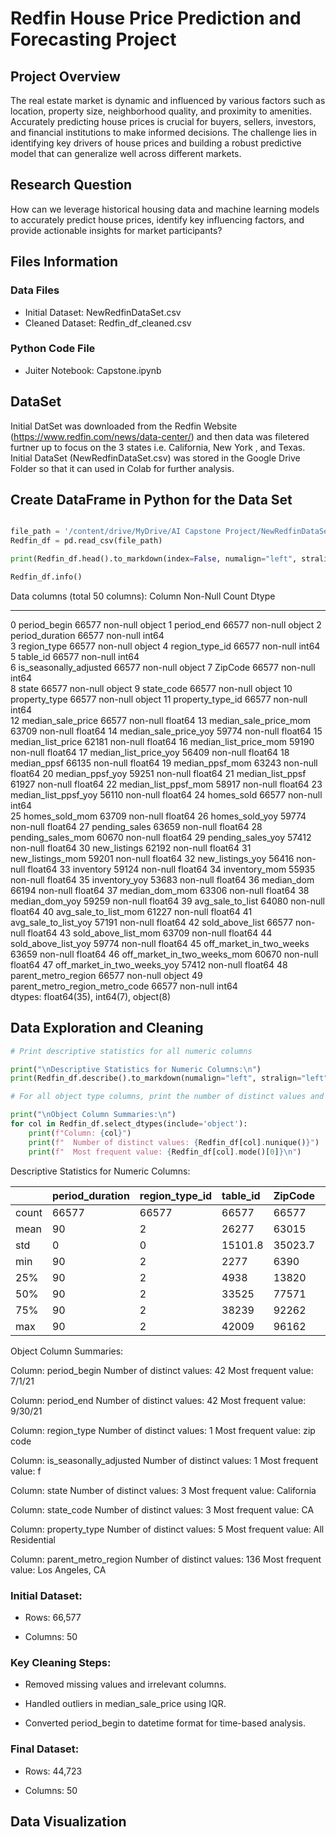 # Redfin House Price Prediction and Forecasting Project

## Project Overview

The real estate market is dynamic and influenced by various factors such as location, property size, neighborhood quality, and proximity to amenities. Accurately predicting house prices is crucial for buyers, sellers, investors, and financial institutions to make informed decisions. The challenge lies in identifying key drivers of house prices and building a robust predictive model that can generalize well across different markets.

## Research Question

How can we leverage historical housing data and machine learning models to accurately predict house prices, identify key influencing factors, and provide actionable insights for market participants?

## Files Information

### Data Files

* Initial Dataset: NewRedfinDataSet.csv
* Cleaned Dataset: Redfin_df_cleaned.csv

### Python Code File

* Juiter Notebook: Capstone.ipynb

## DataSet

Initial DatSet was downloaded from the Redfin Website (https://www.redfin.com/news/data-center/) and then data was filetered furtner up to focus on the 3 states i.e. California, New York , and Texas. Initial DataSet (NewRedfinDataSet.csv) was stored in the Google Drive Folder so that it can used in Colab for further analysis.

## Create DataFrame in Python for the Data Set
```python

file_path = '/content/drive/MyDrive/AI Capstone Project/NewRedfinDataSet.csv'
Redfin_df = pd.read_csv(file_path)

print(Redfin_df.head().to_markdown(index=False, numalign="left", stralign="left"))

Redfin_df.info()
```
Data columns (total 50 columns):
     Column                          Non-Null Count   Dtype  
---  ------                          --------------   -----  
 0   period_begin                    66577 non-null   object 
 1   period_end                      66577 non-null   object 
 2   period_duration                 66577 non-null   int64  
 3   region_type                     66577 non-null   object 
 4   region_type_id                  66577 non-null   int64  
 5   table_id                        66577 non-null   int64  
 6   is_seasonally_adjusted          66577 non-null   object 
 7   ZipCode                         66577 non-null   int64  
 8   state                           66577 non-null   object 
 9   state_code                      66577 non-null   object 
 10  property_type                   66577 non-null   object 
 11  property_type_id                66577 non-null   int64  
 12  median_sale_price               66577 non-null   float64
 13  median_sale_price_mom           63709 non-null   float64
 14  median_sale_price_yoy           59774 non-null   float64
 15  median_list_price               62181 non-null   float64
 16  median_list_price_mom           59190 non-null   float64
 17  median_list_price_yoy           56409 non-null   float64
 18  median_ppsf                     66135 non-null   float64
 19  median_ppsf_mom                 63243 non-null   float64
 20  median_ppsf_yoy                 59251 non-null   float64
 21  median_list_ppsf                61927 non-null   float64
 22  median_list_ppsf_mom            58917 non-null   float64
 23  median_list_ppsf_yoy            56110 non-null   float64
 24  homes_sold                      66577 non-null   int64  
 25  homes_sold_mom                  63709 non-null   float64
 26  homes_sold_yoy                  59774 non-null   float64
 27  pending_sales                   63659 non-null   float64
 28  pending_sales_mom               60670 non-null   float64
 29  pending_sales_yoy               57412 non-null   float64
 30  new_listings                    62192 non-null   float64
 31  new_listings_mom                59201 non-null   float64
 32  new_listings_yoy                56416 non-null   float64
 33  inventory                       59124 non-null   float64
 34  inventory_mom                   55935 non-null   float64
 35  inventory_yoy                   53683 non-null   float64
 36  median_dom                      66194 non-null   float64
 37  median_dom_mom                  63306 non-null   float64
 38  median_dom_yoy                  59259 non-null   float64
 39  avg_sale_to_list                64080 non-null   float64
 40  avg_sale_to_list_mom            61227 non-null   float64
 41  avg_sale_to_list_yoy            57191 non-null   float64
 42  sold_above_list                 66577 non-null   float64
 43  sold_above_list_mom             63709 non-null   float64
 44  sold_above_list_yoy             59774 non-null   float64
 45  off_market_in_two_weeks         63659 non-null   float64
 46  off_market_in_two_weeks_mom     60670 non-null   float64
 47  off_market_in_two_weeks_yoy     57412 non-null   float64
 48  parent_metro_region             66577 non-null   object 
 49  parent_metro_region_metro_code  66577 non-null   int64  
dtypes: float64(35), int64(7), object(8)

## Data Exploration and Cleaning
``` python
# Print descriptive statistics for all numeric columns

print("\nDescriptive Statistics for Numeric Columns:\n")
print(Redfin_df.describe().to_markdown(numalign="left", stralign="left"))

# For all object type columns, print the number of distinct values and the most frequent value

print("\nObject Column Summaries:\n")
for col in Redfin_df.select_dtypes(include='object'):
    print(f"Column: {col}")
    print(f"  Number of distinct values: {Redfin_df[col].nunique()}")
    print(f"  Most frequent value: {Redfin_df[col].mode()[0]}\n")
```
Descriptive Statistics for Numeric Columns:

|       | period_duration   | region_type_id   | table_id   | ZipCode   | property_type_id   | median_sale_price   | median_sale_price_mom   | median_sale_price_yoy   | median_list_price   | median_list_price_mom   | median_list_price_yoy   | median_ppsf   | median_ppsf_mom   | median_ppsf_yoy   | median_list_ppsf   | median_list_ppsf_mom   | median_list_ppsf_yoy   | homes_sold   | homes_sold_mom   | homes_sold_yoy   | pending_sales   | pending_sales_mom   | pending_sales_yoy   | new_listings   | new_listings_mom   | new_listings_yoy   | inventory   | inventory_mom   | inventory_yoy   | median_dom   | median_dom_mom   | median_dom_yoy   | avg_sale_to_list   | avg_sale_to_list_mom   | avg_sale_to_list_yoy   | sold_above_list   | sold_above_list_mom   | sold_above_list_yoy   | off_market_in_two_weeks   | off_market_in_two_weeks_mom   | off_market_in_two_weeks_yoy   | parent_metro_region_metro_code   |
|:------|:------------------|:-----------------|:-----------|:----------|:-------------------|:--------------------|:------------------------|:------------------------|:--------------------|:------------------------|:------------------------|:--------------|:------------------|:------------------|:-------------------|:-----------------------|:-----------------------|:-------------|:-----------------|:-----------------|:----------------|:--------------------|:--------------------|:---------------|:-------------------|:-------------------|:------------|:----------------|:----------------|:-------------|:-----------------|:-----------------|:-------------------|:-----------------------|:-----------------------|:------------------|:----------------------|:----------------------|:--------------------------|:------------------------------|:------------------------------|:---------------------------------|
| count | 66577             | 66577            | 66577      | 66577     | 66577              | 66577               | 63709                   | 59774                   | 62181               | 59190                   | 56409                   | 66135         | 63243             | 59251             | 61927              | 58917                  | 56110                  | 66577        | 63709            | 59774            | 63659           | 60670               | 57412               | 62192          | 59201              | 56416              | 59124       | 55935           | 53683           | 66194        | 63306            | 59259            | 64080              | 61227                  | 57191                  | 66577             | 63709                 | 59774                 | 63659                     | 60670                         | 57412                         | 66577                            |
| mean  | 90                | 2                | 26277      | 63015     | 3.76732            | 609558              | 0.0245059               | 0.16535                 | 634568              | 0.0368036               | 0.205783                | 603.933       | 0.104704          | 0.306517          | 574.005            | 0.0685711              | 0.410416               | 31.7333      | 0.0545225        | 0.148366         | 35.6847         | 0.0409025           | 0.117801            | 40.6555        | 0.0576317          | 0.161157           | 28.6715     | 0.0766926       | 0.213494        | 55.6175      | 0.146084         | -4.91824         | 0.996805           | -4.70314e-05           | 0.00238509             | 0.356858          | -0.000323411          | 0.0118854             | 0.362377                  | -0.00205065                   | 0.00567192                    | 31650.6                          |
| std   | 0                 | 0                | 15101.8    | 35023.7   | 4.2088             | 741121              | 0.287054                | 2.88463                 | 690112              | 1.46421                 | 8.55913                 | 47153.2       | 12.2758           | 15.0063           | 32215.2            | 6.1679                 | 27.403                 | 52.0972      | 0.412052         | 1.21334          | 56.6844         | 0.37946             | 1.10001             | 63.788         | 0.422659           | 1.22871            | 47.7315     | 0.464358        | 1.17789         | 110.484      | 71.337           | 111.306          | 0.0572743          | 0.028953               | 0.0565173              | 0.307632          | 0.15478               | 0.310974              | 0.300212                  | 0.154288                      | 0.275517                      | 10515.4                          |
| min   | 90                | 2                | 2277       | 6390      | -1                 | 750                 | -0.991111               | -0.994444               | 700                 | -0.995472               | -0.997159               | 0.0455761     | -0.999623         | -0.999643         | 0.550314           | -0.999233              | -0.99925               | 1            | -0.857143        | -0.958333        | 1               | -0.875              | -0.972973           | 1              | -0.923077          | -0.977273          | 1           | -0.933333       | -0.961538       | 1            | -3014            | -6624            | 0.5                | -0.795299              | -0.989951              | 0                 | -1                    | -1                    | 0                         | -1                            | -1                            | 10180                            |
| 25%   | 90                | 2                | 4938       | 13820     | -1                 | 249950              | -0.0272667              | -0.0402095              | 262250              | -0.0304331              | -0.029304               | 153.374       | -0.0197275        | -0.0200437        | 160.419            | -0.0207407             | -0.00934908            | 3            | -0.125           | -0.322581        | 4               | -0.129032           | -0.306818           | 4              | -0.142857          | -0.271042          | 4           | -0.139388       | -0.333333       | 20           | -4               | -19              | 0.972973           | -0.00742196            | -0.0224034             | 0.0151515         | -0.0361842            | -0.125                | 0.0625                    | -0.0429009                    | -0.115385                     | 23620                            |
| 50%   | 90                | 2                | 33525      | 77571     | 4                  | 435000              | 0                       | 0.0820896               | 454450              | 0                       | 0.0733029               | 258.865       | 0                 | 0.0845109         | 272.906            | 0                      | 0.075194               | 10           | 0                | -0.0333333       | 12              | 0                   | -0.0588235          | 15             | 0                  | 0                  | 12          | 0               | 0               | 35.5         | 0                | -1.5             | 0.996033           | 0                      | 0.0030105              | 0.333333          | 0                     | 0                     | 0.333333                  | 0                             | 0                             | 35004                            |
| 75%   | 90                | 2                | 38239      | 92262     | 6                  | 749000              | 0.0411311               | 0.219439                | 769500              | 0.0422489               | 0.194223                | 471.287       | 0.0327817         | 0.205783          | 484.261            | 0.0319239              | 0.177115               | 40           | 0.135135         | 0.259259         | 46              | 0.129575            | 0.222222            | 52             | 0.166667           | 0.277778           | 34          | 0.172414        | 0.4             | 62.5         | 4.5              | 13               | 1.01887            | 0.00714243             | 0.0268262              | 0.571429          | 0.035102              | 0.166667              | 0.571429                  | 0.0367893                     | 0.127714                      | 40380                            |
| max   | 90                | 2                | 42009      | 96162     | 13                 | 6.59e+07            | 18.076                  | 393.737                 | 3.65e+07            | 249.292                 | 1853.27                 | 1.2033e+07    | 2528.75           | 1946              | 7.75005e+06        | 1045.88                | 5123.97                | 934          | 8                | 113              | 857             | 8                   | 81                  | 995            | 19                 | 78                 | 767         | 15              | 69              | 6715         | 6678             | 3705.5           | 1.97995            | 0.495689               | 0.99709                | 1                 | 1                     | 1                     | 1                         | 1                             | 1                             | 49820                            |

Object Column Summaries:

Column: period_begin
  Number of distinct values: 42
  Most frequent value: 7/1/21

Column: period_end
  Number of distinct values: 42
  Most frequent value: 9/30/21

Column: region_type
  Number of distinct values: 1
  Most frequent value: zip code

Column: is_seasonally_adjusted
  Number of distinct values: 1
  Most frequent value: f

Column: state
  Number of distinct values: 3
  Most frequent value: California

Column: state_code
  Number of distinct values: 3
  Most frequent value: CA

Column: property_type
  Number of distinct values: 5
  Most frequent value: All Residential

Column: parent_metro_region
  Number of distinct values: 136
  Most frequent value: Los Angeles, CA

### Initial Dataset:

* Rows: 66,577

* Columns: 50

### Key Cleaning Steps:

* Removed missing values and irrelevant columns.

* Handled outliers in median_sale_price using IQR.

* Converted period_begin to datetime format for time-based analysis.

### Final Dataset:

* Rows: 44,723

* Columns: 50

## Data Visualization






